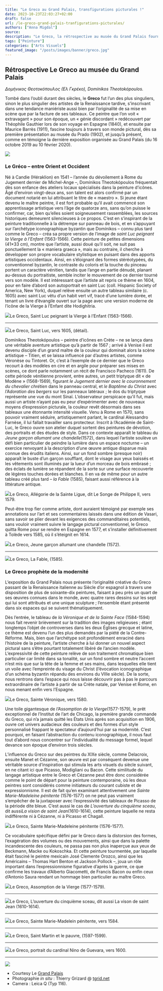 ```yaml
---
title: "Le Greco au Grand Palais, transfigurations picturales !"
date: 2023-10-23T22:03:27+02:00
draft: false
url: /le-greco-grand-palais-tranfigurations-picturales/
authors: ["Anna Migdal"]
source:
description: "Le Greco, la rétrospective au musée du Grand Palais fournit une occasion unique d'admirer les transfigurations de cet artiste peintre hors normes."
tags: ["Peinture"]
categories: ["Arts Visuels"]
featured_image: "/posts/images/banner/greco.jpg"
---
```


## Rétrospective Le Greco au musée du Grand Palais

*Δομήνικος Θεοτοκόπουλος (Ελ Γκρέκο), Domínikos Theotokópoulos.*

Tombé dans l’oubli durant des siècles, le **Greco** fut l’un des plus singuliers, sinon le plus singulier des artistes de la Renaissance tardive, s’inscrivant dans une tendance maniériste aussi bien par l’originalité de sa mise en scène que par la facture de ses tableaux. Ce peintre que l’on voit « extravagant » pour son époque, un « génie discordant » redécouvert par Théophile Gauthier lors de son voyage en Espagne (1840), et ensuite par Maurice Barrès (1911), fascine toujours à travers son monde pictural, dès sa première présentation au musée du Prado (1902), et jusqu’à présent, comme en témoigne la dernière exposition organisée au Grand Palais (du 16 octobre 2019 au 10 février 2020).

![](/posts/images/greco/le-greco_paintings_art-exhibition_grand-palais_paris.005.jpg)

### Le Gréco – entre Orient et Occident

Né à Candie (Héraklion) en 1541 – l’année du dévoilement à Rome du Jugement dernier de Michel-Ange –, Domínikos Theotokópoulos fréquentait dès son enfance des ateliers locaux spécialisés dans la peinture d’icônes. Âgé d’environ vingt-deux ans, son talent est alors confirmé par un document notarié en lui attribuant le titre de « maestro ». Si jeune étant devenu le maître peintre, il est fort probable qu’il avait commencé son apprentissage artistique vers l’âge de quatorze ans, sans qu’on puisse le confirmer, car, bien qu’elles soient soigneusement rassemblées, les sources historiques demeurent silencieuses à ce propos. C’est en s’inspirant de la peinture traditionnelle à la détrempe sur panneau de bois, et en s’appuyant sur l’archétype iconographique byzantin que Domínikos – connu plus tard comme le Greco – créa sa propre version de l’image de *saint Luc peignant la Vierge à l’Enfant* (1563-1566). Cette peinture de petites dimensions (41×33 cm), montre que l’artiste, aussi doué qu’il soit, ne suit pas ponctuellement la « maniera graeca », mais au contraire, il cherche à développer son propre vocabulaire stylistique en puisant dans des apports artistiques occidentaux. Ainsi, en s’éloignant des formes stéréotypées, du conventionnel byzantin, le contraste du coloris et la touche du pinceau portent un caractère vénitien, tandis que l’ange en partie dénudé, planant au-dessus du portraitiste, semble inciter le mouvement de ce dernier tourné vers son modèle. Il est intéressant que l’artiste ait repris ce thème en 1604, pour en faire d’abord son autoportrait en saint Luc (coll. Hispanic Society of America, New York), duquel relève ensuite un autre tableau similaire (c. 1605) avec saint Luc vêtu d’un habit vert vif, tracé d’une lumière dorée, et tenant un livre d’évangile ouvert sur la page avec une version moderne de l’icône de la Vierge à l’Enfant dite Hodighitria.

![](/posts/images/greco/le-greco_paintings_art-exhibition_grand-palais_paris.003-3.jpg)Le Greco, Saint Luc peignant la Vierge à l’Enfant (1563-1566).

---

![](/posts/images/greco/le-greco_paintings_art-exhibition_grand-palais_paris.004-2.jpg)Le Greco, Saint Luc, vers 1605, (détail).

Domínikos Theotokópoulos – peintre d’icônes en Crète – ne se lança dans une véritable aventure artistique qu’à partir de 1567 ; arrivé à Venise il est devenu disciple d’un grand maître de la couleur qui dominait alors la scène artistique – Titien, et se laissa influencé par d’autres artistes, comme Véronèse ou Tintoret. Or, c’est à l’exemple de ce dernier que le Greco recourt à des modèles en cire et en argile pour préparer ses mises en scènes, ce dont parle notamment un récit de Francisco Pacheco (1611). De cette période vénitienne provient, entre autres, un petit triptyque dit « de Modène » (1568-1569), figurant *le Jugement dernier avec le couronnement du chevalier chrétien* dans le panneau central, et *le Baptême du Christ* avec *l’Adoration des bergers* sur les panneaux latéraux ; le dos du triptyque représente une vue du mont Sinaï. L’observateur perspicace qu’il fut, mais aussi un artiste n’ayant pas eu peur d’expérimenter avec de nouveaux moyens d’expression picturale, la couleur revêt désormais dans ses tableaux une étonnante intensité visuelle. Venu à Rome en 1570, sans pouvoir vraiment séduire, artistiquement parlant, le cardinal Alessandro Farnèse, il lui fallait travailler sans protecteur. Inscrit à l’Académie de Saint-Luc, le Greco ouvre son atelier duquel sortent des peintures de dévotion, des portraits et des études de style. Dans ce contexte apparaît le tableau du *Jeune garçon allumant une chandelle*(1572), dans lequel l’artiste soulève un défi bien particulier de peindre la lumière dans un espace nocturne – un exercice renvoyant à la description d’une œuvre antique disparue mais connue des érudits italiens. Ainsi, sur un fond sombre (presque noir) apparaît le buste d’un garçon soufflant, dont le visage aux yeux baissés et les vêtements sont illuminés par la lueur d’un morceau de bois embrasé ; des éclats de lumière se répandent de la sorte sur une surface recouverte de légères touches dorées et blanches. Il en va de même pour un autre tableau créé plus tard – *la Fable* (1585), faisant aussi référence à la littérature antique.

![](/posts/images/greco/le-greco_paintings_art-exhibition_grand-palais_paris.006.jpg)Le Greco, Allégorie de la Sainte Ligue, dit Le Songe de Philippe II, vers 1579.

Peut-être trop fier comme artiste, dont auraient témoigné par exemple ses annotations sur l’art et ses commentaires laissés dans une édition de Vasari, sans savoir se plier devant les exigences des commanditaires potentiels, sans vouloir vraiment suivre le langage pictural conventionnel, le Greco quitta Rome pour se rendre en Espagne en 1577, et s’installer définitivement à Tolède vers 1585, où il s’éteignit en 1614.

![](/posts/images/greco/le-greco_paintings_art-exhibition_grand-palais_paris.013.jpg)Le Greco, Jeune garçon allumant une chandelle (1572).

---

![](/posts/images/greco/le-greco_paintings_art-exhibition_grand-palais_paris.012.jpg)Le Greco, La Fable, (1585).

### Le Greco prophète de la modernité

L’exposition du Grand Palais nous présente l’originalité créative du Greco passant de la Renaissance italienne au Siècle d’or espagnol à travers une disposition de plus de soixante-dix peintures, faisant à peu près un quart de ses œuvres connues dans le monde, avec quatre rares dessins sur les sept qui lui sont attribués et une unique sculpture ; l’ensemble étant présenté dans six espaces qui se suivent thématiquement.

Dès l’entrée, le tableau de *la Véronique et de la Sainte Face* (1584-1594) nous fait revenir brièvement sur la tradition des images religieuses ; étant longtemps l’objet de controverses dans les deux Églises grecque et latine, ce thème est devenu l’un des plus demandés par la piété de la Contre-Réforme. Mais, bien que l’archétype soit profondément enraciné dans l’histoire de la peinture, l’artiste cherche à lui donner un nouvel aspect pictural sans s’être pourtant totalement libéré de l’ancien modèle. L’expressivité de cette peinture relève de son traitement chromatique bien particulier car limité dans sa tonalité, sur un fond sombre et neutre l’accent n’est mis que sur la tête de la femme et ses mains, dans lesquelles elle tient un voile avec l’empreinte du visage du Christ (l’évocation iconographique d’un schéma byzantin répandu des environs du VIIIe siècle). De la sorte, nous rentrons dans l’espace qui nous laisse découvrir pas à pas le parcours extraordinaire de l’artiste à partir de sa Crète natale, par Venise et Rome, en nous menant enfin vers l’Espagne.

![](/posts/images/greco/le-greco_paintings_art-exhibition_grand-palais_paris.002.jpg)Le Greco, Sainte Véronique, vers 1580.

Une toile gigantesque de *l’Assomption de la Vierge*(1577-1579), le prêt exceptionnel de l’Institut de l’art de Chicago, la première grande commande du Greco, qui n’a jamais quitté les États Unis après son acquisition en 1906, ouvre cet univers audacieux des couleurs et des formes d’un style personnalisé frappant le spectateur d’aujourd’hui par sa modernité. C’est pourquoi, en faisant l’abstraction du contenu iconographique, il nous faut tout d’abord nous concentrer sur l’individualité du message formel, lequel devance son époque d’environ trois siècles.

L’influence du Greco sur des peintres du XIXe siècle, comme Delacroix, ensuite Manet et Cézanne, son œuvre est par conséquent devenue une véritable source d’inspiration qui stimula les arts visuels du siècle suivant, en ne citant ici que Picasso, Modigliani ou Bacon. Cette similitude du langage artistique entre le Greco et Cézanne peut être donc considérée comme le point de départ pour la peinture contemporaine, où les deux peintres sont considérés comme initiateurs du courant cubiste et de expressionnisme. Il est de fait qu’en examinant attentivement une *Sainte Marie-Madeleine pénitente* (1576-1577) on ne peut pas vraiment s’empêcher de la juxtaposer avec l’expressivité des tableaux de Picasso de la période dite bleue. C’est aussi le cas de *L’ouverture du cinquième sceau*, dit aussi*La vision de saint Jean*(1610-1614), cette peinture laquelle ne resta indifférente ni à Cézanne, ni à Picasso et Chagall.

![](/posts/images/greco/le-greco_paintings_art-exhibition_grand-palais_paris.002-2.jpg)Le Greco, Sainte Marie-Madeleine pénitente (1576-1577).

Ce vocabulaire spécifique défini par le Greco dans la distorsion des formes, l’exagération des volumes ou des mouvements, ainsi que dans la palette incandescente des couleurs, ne passa pas non plus inaperçue aux yeux de Beckmann, Macke ou Kokoschka. Et cette peinture tourmentée, par laquelle était fasciné le peintre mexicain José Clemente Orozco, ainsi que les Américains – Thomas Hart Benton et Jackson Pollock –, joua un rôle important dans l’expressionnisme figurative d’après la guerre, ce que confirme les travaux d’Alberto Giacometti, de Francis Bacon ou enfin ceux d’Antonio Saura rendant un hommage bien particulier au maître Greco.

![](/posts/images/greco/le-greco_paintings_art-exhibition_grand-palais_paris.008.jpg)Le Greco, Assomption de la Vierge (1577-1579).

---

![](/posts/images/greco/le-greco_paintings_art-exhibition_grand-palais_paris.015.jpg)Le Greco, L’ouverture du cinquième sceau, dit aussi La vison de saint Jean (1610-1614).

---

![](/posts/images/greco/le-greco_paintings_art-exhibition_grand-palais_paris.011.jpg)Le Greco, Sainte Marie-Madelein pénitente, vers 1584.

---

![](/posts/images/greco/le-greco_paintings_art-exhibition_grand-palais_paris.009.jpg)Le Greco, Saint Martin et le pauvre, (1597-1599).

---

![](/posts/images/greco/le-greco_paintings_art-exhibition_grand-palais_paris.004.jpg)Le Greco, portrait du cardinal Nino de Guevara, vers 1600.

---

![](/posts/images/greco/le-greco_paintings_art-exhibition_grand-palais_paris.002-3.jpg)
* Courtesy Le [Grand Palais](https://www.grandpalais.fr/fr?ref=artefields.net)
* Photographie *in situ* : Thierry Grizard @ [tgrid.net](https://tgrid.net/?ref=artefields.net)
* Camera : Leica Q (Typ 116).